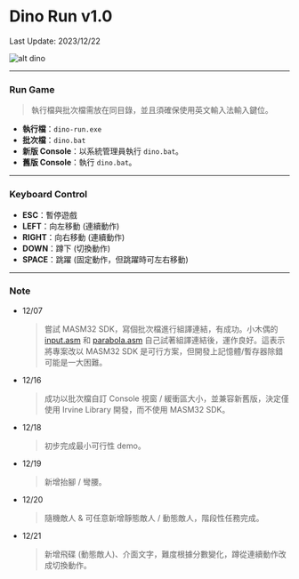# Dino Run v1.0
Last Update: 2023/12/22

![alt dino](https://raw.githubusercontent.com/RogelioKG/Dino-Run/main/preview/dino.gif)

---
### Run Game
> 執行檔與批次檔需放在同目錄，並且須確保使用英文輸入法輸入鍵位。
+ **執行檔**：`dino-run.exe`
+ **批次檔**：`dino.bat`
+ **新版 Console**：以系統管理員執行 `dino.bat`。
+ **舊版 Console**：執行 `dino.bat`。

---
### Keyboard Control
+ **ESC**：暫停遊戲
+ **LEFT**：向左移動 (連續動作)
+ **RIGHT**：向右移動 (連續動作)
+ **DOWN**：蹲下 (切換動作)
+ **SPACE**：跳躍 (固定動作，但跳躍時可左右移動)

---
### Note
+ 12/07
    > 嘗試 MASM32 SDK，寫個批次檔進行組譯連結，有成功。小木偶的 [input.asm](https://wanker742126.neocities.org/old/win32asm/w32asm_ch03) 和 [parabola.asm](https://wanker742126.neocities.org/old/win32asm/w32asm_ch04) 自己試著組譯連結後，運作良好。這表示將專案改以 MASM32 SDK 是可行方案，但開發上記憶體/暫存器除錯可能是一大困難。
+ 12/16
    > 成功以批次檔自訂 Console 視窗 / 緩衝區大小，並兼容新舊版，決定僅使用 Irvine Library 開發，而不使用 MASM32 SDK。
+ 12/18
    > 初步完成最小可行性 demo。
+ 12/19
    > 新增抬腳 / 彎腰。
+ 12/20
    > 隨機敵人 & 可任意新增靜態敵人 / 動態敵人，階段性任務完成。
+ 12/21
    > 新增飛碟 (動態敵人)、介面文字，難度根據分數變化，蹲從連續動作改成切換動作。
